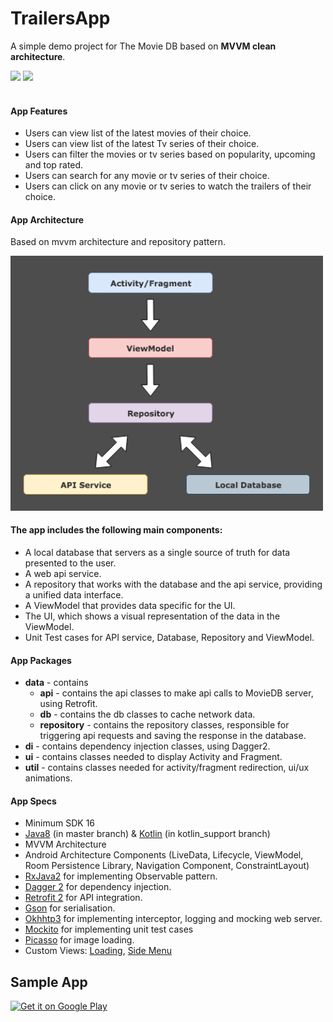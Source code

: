 # TrailersApp
A simple demo project for The Movie DB based on <b>MVVM clean architecture</b>.

<img src="https://github.com/snehaawate/TrailersApp/blob/master/media/2.gif" width="200" style="max-width:100%;">   <img src="https://github.com/anitaa1990/TrailersApp/blob/master/media/3.gif" width="200" style="max-width:100%;"></br></br>

#### App Features
* Users can view list of the latest movies of their choice.
* Users can view list of the latest Tv series of their choice.
* Users can filter the movies or tv series based on popularity, upcoming and top rated.
* Users can search for any movie or tv series of their choice.
* Users can click on any movie or tv series to watch the trailers of their choice.


#### App Architecture 
Based on mvvm architecture and repository pattern.

<img src="https://github.com/snehaawate/TrailersApp/blob/master/media/1.png" width="500" style="max-width:500%;">
 
 #### The app includes the following main components:

* A local database that servers as a single source of truth for data presented to the user. 
* A web api service.
* A repository that works with the database and the api service, providing a unified data interface.
* A ViewModel that provides data specific for the UI.
* The UI, which shows a visual representation of the data in the ViewModel.
* Unit Test cases for API service, Database, Repository and ViewModel.


#### App Packages
* <b>data</b> - contains 
    * <b>api</b> - contains the api classes to make api calls to MovieDB server, using Retrofit. 
    * <b>db</b> - contains the db classes to cache network data.
    * <b>repository</b> - contains the repository classes, responsible for triggering api requests and saving the response in the database.
* <b>di</b> - contains dependency injection classes, using Dagger2.   
* <b>ui</b> - contains classes needed to display Activity and Fragment.
* <b>util</b> - contains classes needed for activity/fragment redirection, ui/ux animations.


#### App Specs
* Minimum SDK 16
* [Java8](https://java.com/en/download/faq/java8.xml) (in master branch) & [Kotlin](https://kotlinlang.org/) (in kotlin_support branch)
* MVVM Architecture
* Android Architecture Components (LiveData, Lifecycle, ViewModel, Room Persistence Library, Navigation Component, ConstraintLayout)
* [RxJava2](https://github.com/ReactiveX/RxJava) for implementing Observable pattern.
* [Dagger 2](https://google.github.io/dagger/) for dependency injection.
* [Retrofit 2](https://square.github.io/retrofit/) for API integration.
* [Gson](https://github.com/google/gson) for serialisation.
* [Okhhtp3](https://github.com/square/okhttp) for implementing interceptor, logging and mocking web server.
* [Mockito](https://site.mockito.org/) for implementing unit test cases
* [Picasso](http://square.github.io/picasso/) for image loading.
* Custom Views: [Loading](https://github.com/yankai-victor/Loading), [Side Menu](https://github.com/Yalantis/Side-Menu.Android)


<h2>Sample App</h2>
<p><a href="https://play.google.com/store/apps/details?id=com.an.trailers"><img width="150" alt="Get it on Google Play" src="https://camo.githubusercontent.com/ccb26dee92ba45c411e669aae47dcc0706471af7/68747470733a2f2f706c61792e676f6f676c652e636f6d2f696e746c2f656e5f67622f6261646765732f696d616765732f67656e657269632f656e5f62616467655f7765625f67656e657269632e706e67" data-canonical-src="https://play.google.com/intl/en_gb/badges/images/generic/en_badge_web_generic.png" style="max-width:100%;"></a></p>
